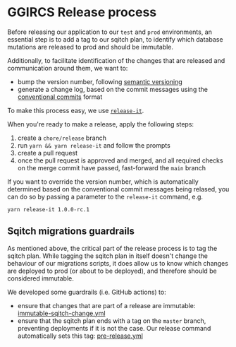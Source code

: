 # GGIRCS Release process

Before releasing our application to our `test` and `prod` environments, an essential step is to add a tag to our sqitch plan, to identify which database mutations are released to prod and should be immutable.

Additionally, to facilitate identification of the changes that are released and communication around them, we want to:

- bump the version number, following [semantic versioning](https://semver.org/)
- generate a change log, based on the commit messages using the [conventional commits](https://www.conventionalcommits.org/en/v1.0.0/) format

To make this process easy, we use [`release-it`](https://github.com/release-it/release-it).

When you're ready to make a release, apply the following steps:

1. create a `chore/release` branch
1. run `yarn && yarn release-it` and follow the prompts
1. create a pull request
1. once the pull request is approved and merged, and all required checks on the merge commit have passed, fast-forward the `main` branch

If you want to override the version number, which is automatically determined based on the conventional commit messages being relased, you can do so by passing a parameter to the `release-it` command, e.g.

```
yarn release-it 1.0.0-rc.1
```

## Sqitch migrations guardrails

As mentioned above, the critical part of the release process is to tag the sqitch plan. While tagging the sqitch plan in itself doesn't change the behaviour of our migrations scripts, it does allow us to know which changes are deployed to prod (or about to be deployed), and therefore should be considered immutable.

We developed some guardrails (i.e. GitHub actions) to:

- ensure that changes that are part of a release are immutable: [immutable-sqitch-change.yml](.github/workflows/immutable-sqitch-change.yml)
- ensure that the sqitch plan ends with a tag on the `master` branch, preventing deployments if it is not the case. Our release command automatically sets this tag: [pre-release.yml](.github/workflows/pre-release.yml)
